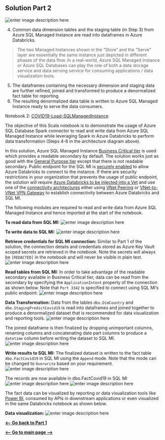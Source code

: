 ## Solution Part 2
![enter image description here](https://github.com/mokabiru/databrickssqlmi/raw/master/media/Solution%20Architecture%20Numbered%20.jpg)

4. Common data dimension tables and the staging table (in Step 3) from Azure SQL Managed Instance are read into dataframes in Azure Databricks.
> The two Managed Instances shown in the “Store” and the “Serve” layer are essentially the same instance just depicted in different phases of the data flow. In a real-world, Azure SQL Managed Instance or Azure SQL Databases can play the role of both a data storage service and data serving service for consuming applications / data visualization tools.
5. The dataframes containing the necessary dimension and staging data are further refined, joined and transformed to produce a denormalized fact table for reporting.
6. The resulting denormalized data table is written to Azure SQL Managed Instance ready to serve the data consumers.

Notebook 2: [COVID19-Load-SQLManagedInstance](https://github.com/mokabiru/databrickssqlmi/blob/master/DatabricksNotebooks/COVID19-Load-SQLManagedInstance.dbc)

The objective of this Scala notebook is to demonstrate the usage of Azure SQL Database Spark connector to read and write data from Azure SQL Managed Instance while leveraging Spark in Azure Databricks to perform data transformation (Steps 4-6 in the architecture diagram above).

In this solution, Azure SQL Managed Instance [Business Critical tier](https://docs.microsoft.com/en-us/azure/azure-sql/managed-instance/sql-managed-instance-paas-overview#business-critical-service-tier) is used which provides a readable secondary by default. The solution works just as good with the [General Purpose tier](https://docs.microsoft.com/en-us/azure/azure-sql/managed-instance/sql-managed-instance-paas-overview#general-purpose-service-tier) except that there is not readable secondary. Public endpoint for the SQL MI is [securely enabled](https://docs.microsoft.com/en-us/azure/azure-sql/managed-instance/public-endpoint-overview) to allow Azure Databricks to connect to the instance. If there are security restrictions in your organization that prevents the usage of public endpoint, the solution will require [Azure Databricks to be injected into a Vet](https://docs.microsoft.com/en-us/azure/databricks/administration-guide/cloud-configurations/azure/vnet-inject) and use one of the [connectivity architectures](https://docs.microsoft.com/en-us/azure/azure-sql/managed-instance/connect-application-instance?view=sql-server-2017) either using [VNet Peering](https://docs.microsoft.com/en-us/azure/virtual-network/virtual-network-peering-overview) or [VNet-to-VNet VPN Gateway](https://docs.microsoft.com/en-us/azure/vpn-gateway/vpn-gateway-howto-vnet-vnet-resource-manager-portal) to establish connectivity between Azure Databricks and SQL MI.

The following modules are required to read and write data from Azure SQL Managed Instance and hence imported at the start of the notebook.

**To read data from SQL MI:**
![enter image description here](https://github.com/mokabiru/databrickssqlmi/raw/master/media/importlibrariesread.png)

**To write data to SQL MI:**
![enter image description here](https://github.com/mokabiru/databrickssqlmi/raw/master/media/importlibrarieswrite.png)

**Retrieve credentials for SQL MI connection:**
Similar to Part 1 of the solution, the connection details and credentials stored as Azure Key Vault scoped secrets are retrieved in the notebook. Note the secrets will always be `[REDACTED]` in the notebook and will never be visible in plain text.
![enter image description here](https://github.com/mokabiru/databrickssqlmi/raw/master/media/secretssqlmi2.png)

**Read tables from SQL MI:**
In order to take advantage of the readable secondary available in Business Critical tier, data can be read from the secondary by specifying the `ApplicationIntent` property of the connection as shown below. Note that `Port 3342` is specified to connect using SQL MI’s public endpoint.
![enter image description here](https://github.com/mokabiru/databrickssqlmi/raw/master/media/readsqlmi2.png)

**Data Transformation:**
Data from the tables `dbo.DimCountry` and `dbo.StagingPredictCovid19` is read into dataframes and joined together to produce a denormalized dataset that is recommended for data visualization and reporting tools.
![enter image description here](https://github.com/mokabiru/databrickssqlmi/raw/master/media/dfjoin.png)

The joined dataframe is then finalized by dropping unimportant columns, renaming columns and concatenating date part columns to produce a `datetime` column before writing the dataset to SQL MI.
![enter image description here](https://github.com/mokabiru/databrickssqlmi/raw/master/media/dfcleanup.png)

**Write results to SQL MI:**
The finalized dataset is written to the fact table `dbo.FactCovid19` in SQL MI using the `Append` mode. Note that the mode can be changed to `Overwrite` based on your requirement.
![enter image description here](https://github.com/mokabiru/databrickssqlmi/raw/master/media/sqlmiwrite.png)

The records are now available in dbo.FactCovid19 in SQL MI
![enter image description here](https://github.com/mokabiru/databrickssqlmi/raw/master/media/ssmsfactexplorer.png)
![enter image description here](https://github.com/mokabiru/databrickssqlmi/raw/master/media/ssmsfactselect.png)

The fact data can be visualized by reporting or data visualization tools like [Power BI](https://powerbi.microsoft.com/en-us/), consumed by APIs in downstream applications or even visualized in the same Databricks notebook as shown below.

**Data visualization:**
![enter image description here](https://github.com/mokabiru/databrickssqlmi/raw/master/media/map.png)

[**<-- Go back to Part 1**](https://github.com/mokabiru/databrickssqlmi/blob/master/Part1_README.md)

[**<-- Go to main page -->**](https://github.com/mokabiru/databrickssqlmi)
